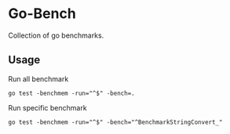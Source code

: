 # Go-Bench

Collection of go benchmarks.

## Usage
Run all benchmark
```
go test -benchmem -run="^$" -bench=.
```

Run specific benchmark
```
go test -benchmem -run="^$" -bench="^BenchmarkStringConvert_"
```